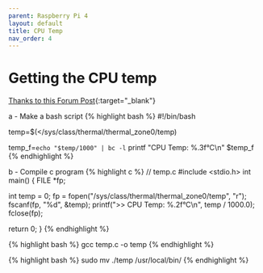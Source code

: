 ```yaml
---
parent: Raspberry Pi 4
layout: default
title: CPU Temp
nav_order: 4
---
```


# Getting the CPU temp
[Thanks to this Forum Post][forum]{:target="_blank"}

a - Make a bash script
{% highlight bash %}
#!/bin/bash

temp=$(</sys/class/thermal/thermal_zone0/temp)

temp_f=`echo "$temp/1000" | bc -l`
printf "CPU Temp: %.3f°C\n"  $temp_f
{% endhighlight %}

b - Compile c program
{% highlight c %}
// temp.c
#include <stdio.h>
int main() {
 FILE *fp;

   int temp = 0;
   fp = fopen("/sys/class/thermal/thermal_zone0/temp", "r");
   fscanf(fp, "%d", &temp);
   printf(">> CPU Temp: %.2f°C\n", temp / 1000.0);
   fclose(fp);

   return 0;
}
{% endhighlight %}

{% highlight bash %}
gcc temp.c -o temp
{% endhighlight %}

{% highlight bash %}
sudo mv ./temp /usr/local/bin/
{% endhighlight %}

[forum]: https://www.coincashew.com/coins/overview-ada/guide-how-to-build-a-haskell-stakepool-node



